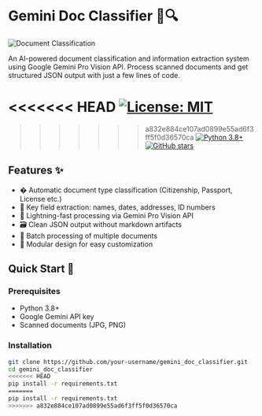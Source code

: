 # Gemini Doc Classifier 📄🔍

![Document Classification](https://via.placeholder.com/800x400?text=Gemini+Doc+Classifier)  <!-- Replace with actual banner -->

An AI-powered document classification and information extraction system using Google Gemini Pro Vision API. Process scanned documents and get structured JSON output with just a few lines of code.

<<<<<<< HEAD
[![License: MIT](https://img.shields.io/badge/License-MIT-yellow.svg)](https://opensource.org/licenses/MIT)
=======
>>>>>>> a832e884ce107ad0899e55ad6f3ff5f0d36570ca
[![Python 3.8+](https://img.shields.io/badge/python-3.8+-blue.svg)](https://www.python.org/downloads/)
[![GitHub stars](https://img.shields.io/github/stars/your-username/gemini-doc-classifier?style=social)](https://github.com/your-username/gemini-doc-classifier)

## Features ✨

- � Automatic document type classification (Citizenship, Passport, License etc.)
- 📑 Key field extraction: names, dates, addresses, ID numbers
- 🚀 Lightning-fast processing via Gemini Pro Vision API
- 🗃️ Clean JSON output without markdown artifacts
- 📁 Batch processing of multiple documents
- 🔧 Modular design for easy customization

## Quick Start 🚀

### Prerequisites
- Python 3.8+
- Google Gemini API key
- Scanned documents (JPG, PNG)

### Installation
```bash
git clone https://github.com/your-username/gemini_doc_classifier.git
cd gemini_doc_classifier
<<<<<<< HEAD
pip install -r requirements.txt
=======
pip install -r requirements.txt
>>>>>>> a832e884ce107ad0899e55ad6f3ff5f0d36570ca
